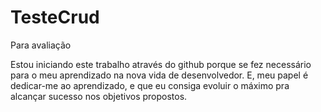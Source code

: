 # TesteCrud
Para avaliação

Estou iniciando este trabalho através do github porque se fez necessário para o meu aprendizado na nova vida de desenvolvedor.
E, meu papel é dedicar-me ao aprendizado, e que eu consiga evoluir o máximo pra alcançar sucesso nos objetivos propostos.

